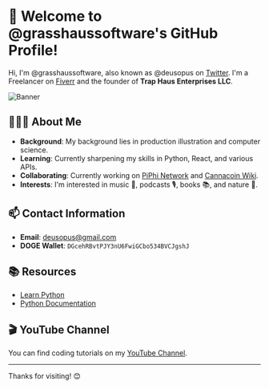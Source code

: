 # 👋 Welcome to @grasshaussoftware's GitHub Profile!

Hi, I'm @grasshaussoftware, also known as @deusopus on [Twitter](https://twitter.com/deusopus). I'm a Freelancer on [Fiverr](https://www.fiverr.com/traphaus) and the founder of **Trap Haus Enterprises LLC**.

![Banner](https://imgur.com/YmuTMf3.jpg)

## 🦸🏼‍♂️ About Me

- **Background**: My background lies in production illustration and computer science.
- **Learning**: Currently sharpening my skills in Python, React, and various APIs.
- **Collaborating**: Currently working on [PiPhi Network](https://piphi.network) and [Cannacoin Wiki](https://wiki.cannacoin.org).
- **Interests**: I'm interested in music 🎵, podcasts 🎙️, books 📚, and nature 🌳.

## 📫 Contact Information

- **Email**: [deusopus@gmail.com](mailto:deusopus@gmail.com)
- **DOGE Wallet**: `DGcehRBvtPJY3nU6FwiGCbo534BVCJgshJ`

## 📚 Resources

- [Learn Python](https://www.w3schools.com/python/default.asp)
- [Python Documentation](https://docs.python.org/3/)

## 🎬 YouTube Channel

You can find coding tutorials on my [YouTube Channel](https://www.youtube.com/channel/UCT07DW6mr6LMqidFVxdblKw).

---

Thanks for visiting! 😊



<!---
grasshaussoftware/grasshaussoftware is a ✨ special ✨ repository because its `README.md` (this file) appears on your GitHub profile.
You can click the Preview link to take a look at your changes.
--->
